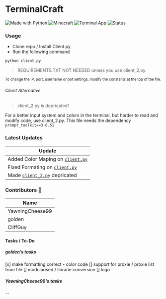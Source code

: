 # TerminalCraft

![Made with Python](https://img.shields.io/badge/Made%20with-Python-3776AB?logo=python&logoColor=white)  ![Minecraft](https://img.shields.io/badge/Game-Minecraft-62B47A?logo=minecraft&logoColor=white)  ![Terminal App](https://img.shields.io/badge/Interface-Terminal-000000?logo=gnometerminal&logoColor=white) ![Status](https://img.shields.io/badge/Status-Work%20in%20Progress-yellow)  

### Usage

* Clone repo / Install Client.py
* Run the following command
```Python
python client.py
```
> REQUIREMENTS.TXT NOT NEEDED unless you use client_2.py.

<sup> To change the IP, port, username or bot settings, modify the constants at the top of the file. </sup>

###### Client Alternative

> client_2.py is depricated!

For a better input system and colors in the terminal, but harder to read and modify code, use client_2.py.
This file needs the dependency ``prompt_toolkit==3.0.51``

### Latest Updates

| Update |
|------------|
| Added Color Maping on [``client.py``](/client.py) |
| Fixed Formating on [``client.py``](/client.py) |
| Made [``client_2.py``](/client_2.py) depricated |

### Contributors 💙

| Name |
|------------|
| YawningCheese99 |
| golden |
| CliffGuy |

#### Tasks / To-Do

##### golden’s tasks
[x] make formatting correct - color code
[] support for proxie / proxie list from file
[] modularised / librarie conversion
[] logo

##### YawningCheese99's tasks
-- 